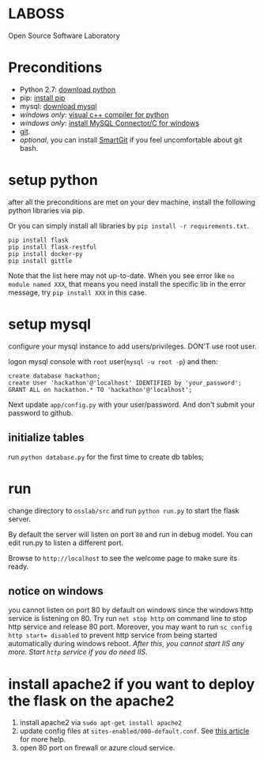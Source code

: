 LABOSS
======

Open Source Software Laboratory

# Preconditions
- Python 2.7: [download python](https://www.python.org/downloads/)
- pip: [install pip](http://pip.readthedocs.org/en/latest/installing.html)
- mysql: [download mysql](http://dev.mysql.com/downloads/)
- *windows only*: [visual c++ compiler for python](http://www.microsoft.com/en-us/download/details.aspx?id=44266)
- *windows only*: [install MySQL Connector/C for windows](http://dev.mysql.com/downloads/connector/c/6.0.html#downloads)
- [git](http://git-scm.com/downloads).
- _optional_, you can install [SmartGit]() if you feel uncomfortable about git bash.

# setup python
after all the preconditions are met on your dev machine, install the following python libraries via pip.

Or you can simply install all libraries by `pip install -r requirements.txt`.

```
pip install flask
pip install flask-restful
pip install docker-py
pip install gittle
```

Note that the list here may not up-to-date. When you see error like `no module named XXX`, that means you need install
the specific lib in the error message, try `pip install XXX` in this case.

# setup mysql
configure your mysql instance to add users/privileges. DON'T use root user.

logon mysql console with `root` user(`mysql -u root -p`) and then:

```
create database hackathon;
create User 'hackathon'@'localhost' IDENTIFIED by 'your_password';
GRANT ALL on hackathon.* TO 'hackathon'@'localhost';
```
Next update `app/config.py` with your user/password.  And don't submit your password to github.

## initialize tables
run `python database.py` for the first time to create db tables;

# run
change directory to `osslab/src` and run `python run.py` to start the flask server.

By default the server will listen on port `80` and run in debug model. You can edit run.py to listen a different port.

Browse to `http://localhost` to see the welcome page to make sure its ready.

## notice on windows
you cannot listen on port 80 by default on windows since the windows http service is listening on 80. Try run `net stop http`
on command line to stop http service and release 80 port. Moreover, you may want to run `sc config http start= disabled` to
prevent http service from being started automatically during windows reboot. _After this, you cannot start IIS any more. Start
`http` service if you do need IIS_.

# install apache2 if you want to deploy the flask on the apache2

1. install apache2 via `sudo apt-get install apache2`
2. update config files at `sites-enabled/000-default.conf`. See [this article](http://blog.163.com/sywxf_backup/blog/static/21151212520128202312687/) for more help.
3. open 80 port on firewall or azure cloud service.


